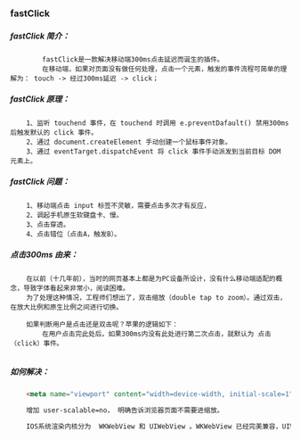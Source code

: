 ### fastClick

##### fastClick 简介：
```text
        fastClick是一款解决移动端300ms点击延迟而诞生的插件。
        在移动端，如果对页面没有做任何处理，点击一个元素，触发的事件流程可简单的理解为： touch -> 经过300ms延迟 -> click；

```

##### fastClick 原理：
```text
    1、监听 touchend 事件，在 touchend 时调用 e.preventDafault() 禁用300ms后触发默认的 click 事件。
    2、通过 document.createElement 手动创建一个鼠标事件对象。
    3、通过 eventTarget.dispatchEvent 将 click 事件手动派发到当前目标 DOM 元素上。

```

##### fastClick 问题：
```text
    1、移动端点击 input 标签不灵敏，需要点击多次才有反应，
    2、调起手机原生软键盘卡、慢。
    3、点击穿透。
    4、点击错位（点击A，触发B）。

```

##### 点击300ms 由来：
```text
    在以前（十几年前），当时的网页基本上都是为PC设备所设计，没有什么移动端适配的概念，导致字体看起来非常小，阅读困难。
    为了处理这种情况，工程师们想出了，双击缩放（double tap to zoom）。通过双击，在放大比例和原生比例之间进行切换。

    如果判断用户是点击还是双击呢？苹果的逻辑如下：
        在用户点击完此处后，如果300ms内没有此处进行第二次点击，就默认为 点击（click）事件。
        

```

##### 如何解决：
```html
    <meta name="viewport" content="width=device-width, initial-scale=1">

    增加 user-scalable=no， 明确告诉浏览器页面不需要进缩放。

    IOS系统渲染内核分为  WKWebView 和 UIWebView 。WKWebView 已经完美兼容，UIWebView 存在bug。

```

